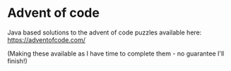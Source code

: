 # Advent of code

Java based solutions to the advent of code puzzles available here: https://adventofcode.com/

(Making these available as I have time to complete them - no guarantee I'll finish!)

